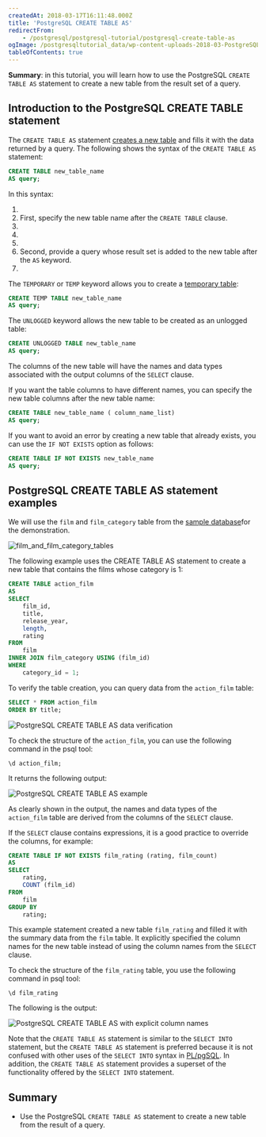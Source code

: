 ```yaml
---
createdAt: 2018-03-17T16:11:48.000Z
title: 'PostgreSQL CREATE TABLE AS'
redirectFrom:
    - /postgresql/postgresql-tutorial/postgresql-create-table-as
ogImage: /postgresqltutorial_data/wp-content-uploads-2018-03-PostgreSQL-CREATE-TABLE-AS-data-verification.png
tableOfContents: true
---
```



**Summary**: in this tutorial, you will learn how to use the PostgreSQL `CREATE TABLE AS` statement to create a new table from the result set of a query.

## Introduction to the PostgreSQL CREATE TABLE statement

The `CREATE TABLE AS` statement [creates a new table](/postgresql/postgresql-create-table) and fills it with the data returned by a query. The following shows the syntax of the `CREATE TABLE AS` statement:

```sql
CREATE TABLE new_table_name
AS query;
```

In this syntax:

1.
2. First, specify the new table name after the `CREATE TABLE` clause.
3.
4.
5.
6. Second, provide a query whose result set is added to the new table after the `AS` keyword.
7.

The `TEMPORARY` or `TEMP` keyword allows you to create a [temporary table](/postgresql/postgresql-temporary-table):

```sql
CREATE TEMP TABLE new_table_name
AS query;
```

The `UNLOGGED` keyword allows the new table to be created as an unlogged table:

```sql
CREATE UNLOGGED TABLE new_table_name
AS query;
```

The columns of the new table will have the names and data types associated with the output columns of the `SELECT` clause.

If you want the table columns to have different names, you can specify the new table columns after the new table name:

```sql
CREATE TABLE new_table_name ( column_name_list)
AS query;
```

If you want to avoid an error by creating a new table that already exists, you can use the `IF NOT EXISTS` option as follows:

```sql
CREATE TABLE IF NOT EXISTS new_table_name
AS query;
```

## PostgreSQL CREATE TABLE AS statement examples

We will use the `film` and `film_category` table from the [sample database](/postgresql/postgresql-getting-started/postgresql-sample-database)for the demonstration.

![film_and_film_category_tables](/postgresqltutorial_data/film_and_film_category_tables.png)

The following example uses the CREATE TABLE AS statement to create a new table that contains the films whose category is 1:

```sql
CREATE TABLE action_film
AS
SELECT
    film_id,
    title,
    release_year,
    length,
    rating
FROM
    film
INNER JOIN film_category USING (film_id)
WHERE
    category_id = 1;
```

To verify the table creation, you can query data from the `action_film` table:

```sql
SELECT * FROM action_film
ORDER BY title;
```

![PostgreSQL CREATE TABLE AS data verification](/postgresqltutorial_data/wp-content-uploads-2018-03-PostgreSQL-CREATE-TABLE-AS-data-verification.png)

To check the structure of the `action_film`, you can use the following command in the psql tool:

```
\d action_film;
```

It returns the following output:

![PostgreSQL CREATE TABLE AS example](/postgresqltutorial_data/wp-content-uploads-2018-03-PostgreSQL-CREATE-TABLE-AS-example.png)

As clearly shown in the output, the names and data types of the `action_film` table are derived from the columns of the `SELECT` clause.

If the `SELECT` clause contains expressions, it is a good practice to override the columns, for example:

```sql
CREATE TABLE IF NOT EXISTS film_rating (rating, film_count)
AS
SELECT
    rating,
    COUNT (film_id)
FROM
    film
GROUP BY
    rating;
```

This example statement created a new table `film_rating` and filled it with the summary data from the `film` table. It explicitly specified the column names for the new table instead of using the column names from the `SELECT` clause.

To check the structure of the `film_rating` table, you use the following command in psql tool:

```
\d film_rating
```

The following is the output:

![PostgreSQL CREATE TABLE AS with explicit column names](/postgresqltutorial_data/wp-content-uploads-2018-03-PostgreSQL-CREATE-TABLE-AS-with-explicit-column-names.png)

Note that the `CREATE TABLE AS` statement is similar to the `SELECT INTO` statement, but the `CREATE TABLE AS` statement is preferred because it is not confused with other uses of the `SELECT INTO` syntax in [PL/pgSQL](/postgresql/postgresql-plpgsql). In addition, the `CREATE TABLE AS` statement provides a superset of the functionality offered by the `SELECT INTO` statement.

## Summary

- Use the PostgreSQL `CREATE TABLE AS` statement to create a new table from the result of a query.
